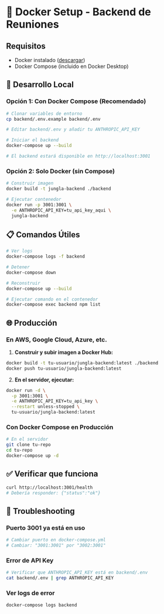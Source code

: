 # 🐳 Docker Setup - Backend de Reuniones

## Requisitos

- Docker instalado ([descargar](https://www.docker.com/products/docker-desktop))
- Docker Compose (incluido en Docker Desktop)

## 🚀 Desarrollo Local

### Opción 1: Con Docker Compose (Recomendado)

```bash
# Clonar variables de entorno
cp backend/.env.example backend/.env

# Editar backend/.env y añadir tu ANTHROPIC_API_KEY

# Iniciar el backend
docker-compose up --build

# El backend estará disponible en http://localhost:3001
```

### Opción 2: Solo Docker (sin Compose)

```bash
# Construir imagen
docker build -t jungla-backend ./backend

# Ejecutar contenedor
docker run -p 3001:3001 \
  -e ANTHROPIC_API_KEY=tu_api_key_aqui \
  jungla-backend
```

## 📋 Comandos Útiles

```bash
# Ver logs
docker-compose logs -f backend

# Detener
docker-compose down

# Reconstruir
docker-compose up --build

# Ejecutar comando en el contenedor
docker-compose exec backend npm list
```

## 🌐 Producción

### En AWS, Google Cloud, Azure, etc.

1. **Construir y subir imagen a Docker Hub:**
```bash
docker build -t tu-usuario/jungla-backend:latest ./backend
docker push tu-usuario/jungla-backend:latest
```

2. **En el servidor, ejecutar:**
```bash
docker run -d \
  -p 3001:3001 \
  -e ANTHROPIC_API_KEY=tu_api_key \
  --restart unless-stopped \
  tu-usuario/jungla-backend:latest
```

### Con Docker Compose en Producción

```bash
# En el servidor
git clone tu-repo
cd tu-repo
docker-compose up -d
```

## ✅ Verificar que funciona

```bash
curl http://localhost:3001/health
# Debería responder: {"status":"ok"}
```

## 🔧 Troubleshooting

### Puerto 3001 ya está en uso
```bash
# Cambiar puerto en docker-compose.yml
# Cambiar: "3001:3001" por "3002:3001"
```

### Error de API Key
```bash
# Verificar que ANTHROPIC_API_KEY está en backend/.env
cat backend/.env | grep ANTHROPIC_API_KEY
```

### Ver logs de error
```bash
docker-compose logs backend
```
